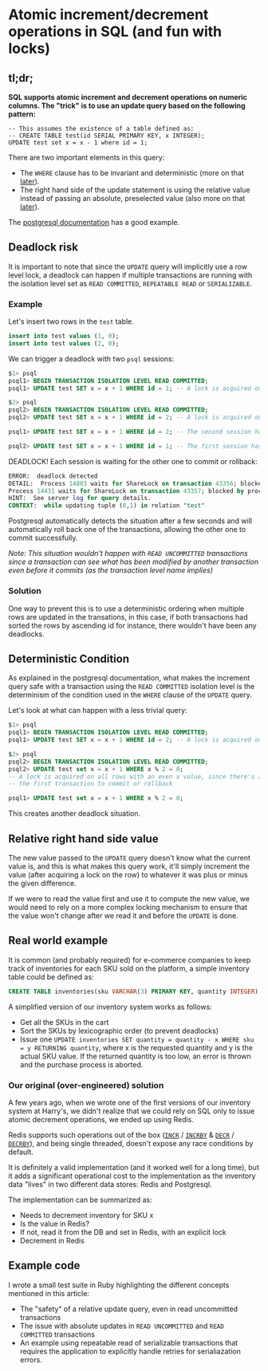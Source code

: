 # Atomic increment/decrement operations in SQL (and fun with locks) 

## tl;dr;
__SQL supports atomic increment and decrement operations on numeric columns. The "trick" is to use an update query based
on the following pattern:__

```
-- This assumes the existence of a table defined as:
-- CREATE TABLE test(id SERIAL PRIMARY KEY, x INTEGER);
UPDATE test set x = x - 1 where id = 1;
```

There are two important elements in this query:
- The `WHERE` clause has to be invariant and deterministic (more on that [later](#condition)).
- The right hand side of the update statement is using the relative value instead of passing an absolute, preselected
  value (also more on that [later](#rhs)).

The [postgresql documentation](https://www.postgresql.org/docs/9.6/static/transaction-iso.html#XACT-READ-COMMITTED) has
a good example.

## Deadlock risk

It is important to note that since the `UPDATE` query will implicitly use a row level lock, a deadlock can happen if
multiple transactions are running with the isolation level set as `READ COMMITTED`, `REPEATABLE READ` or `SERIALIZABLE`.

### Example

Let's insert two rows in the `test` table.

```sql
insert into test values (1, 0);
insert into test values (2, 0);
```

We can trigger a deadlock with two `psql` sessions:

```sql
$1> psql 
psql1> BEGIN TRANSACTION ISOLATION LEVEL READ COMMITTED;
psql1> UPDATE test SET x = x + 1 WHERE id = 1; -- A lock is acquired on the row with id 1, no other transactions can update it
```

```sql
$2> psql 
psql2> BEGIN TRANSACTION ISOLATION LEVEL READ COMMITTED;
psql2> UPDATE test SET x = x + 1 WHERE id = 2; -- A lock is acquired on the row with id 2, no other transactions can update it
```

```sql
psql1> UPDATE test SET x = x + 1 WHERE id = 2; -- The second session hasn't committed yet, this operation is now waiting
```

```sql
psql2> UPDATE test SET x = x + 1 WHERE id = 1; -- The first session hasn't committed yet, this operation is now waiting
```

DEADLOCK! Each session is waiting for the other one to commit or rollback:

```sql
ERROR:  deadlock detected
DETAIL:  Process 14803 waits for ShareLock on transaction 43356; blocked by process 14431.
Process 14431 waits for ShareLock on transaction 43357; blocked by process 14803.
HINT:  See server log for query details.
CONTEXT:  while updating tuple (0,1) in relation "test"
```

Postgresql automatically detects the situation after a few seconds and will automatically roll back one of the
transactions, allowing the other one to commit successfully.

_Note: This situation wouldn't happen with `READ UNCOMMITTED` transactions since a transaction can see what has been
modified by another transaction even before it commits (as the transaction level name implies)_

### Solution
  
One way to prevent this is to use a deterministic ordering when multiple rows are updated in the transations, in this
case, if both transactions had sorted the rows by ascending id for instance, there wouldn't have been any deadlocks.

## <a id="condition"></a>Deterministic Condition

As explained in the postgresql documentation, what makes the increment query safe with a transaction using the `READ
COMMITTED` isolation level is the determinism of the condition used in the `WHERE` clause of the `UPDATE` query.

Let's look at what can happen with a less trivial query:

```sql
$1> psql 
psql1> BEGIN TRANSACTION ISOLATION LEVEL READ COMMITTED;
psql1> UPDATE test SET x = x + 1 WHERE id = 2; -- A lock is acquired on the row with id 2, no other transaction can update it
```

```sql
$2> psql 
psql2> BEGIN TRANSACTION ISOLATION LEVEL READ COMMITTED;
psql2> UPDATE test set x = x + 1 WHERE x % 2 = 0; 
-- A lock is acquired on all rows with an even x value, since there's a lock on the row with id 2, this query waits for
-- the first transaction to commit or rollback
```

```sql
psql1> UPDATE test set x = x + 1 WHERE x % 2 = 0;
```

This creates another deadlock situation.

## <a id="rhs"></a>Relative right hand side value

The new value passed to the `UPDATE` query doesn't know what the current value is, and this is what makes this query
work, it'll simply increment the value (after acquiring a lock on the row) to whatever it was plus or minus the given
difference.

If we were to read the value first and use it to compute the new value, we would need to rely on a more complex locking
mechanism to ensure that the value won't change after we read it and before the `UPDATE` is done.

## Real world example

It is common (and probably required) for e-commerce companies to keep track of inventories for each SKU sold on the
platform, a simple inventory table could be defined as:

```sql
CREATE TABLE inventories(sku VARCHAR(3) PRIMARY KEY, quantity INTEGER);
```

A simplified version of our inventory system works as follows:

- Get all the SKUs in the cart
- Sort the SKUs by lexicographic order (to prevent deadlocks)
- Issue one `UPDATE inventories SET quantity = quantity - x WHERE sku = y RETURNING quantity`, where x is the requested
  quantity and y is the actual SKU value. If the returned quantity is too low, an error is thrown and the purchase
  process is aborted.

### Our original (over-engineered) solution

A few years ago, when we wrote one of the first versions of our inventory system at Harry's, we didn't realize that we
could rely on SQL only to issue atomic decrement operations, we ended up using Redis.

Redis supports such operations out of the box ([`INCR`](https://redis.io/commands/incr)
/ [`INCRBY`](https://redis.io/commands/incrby) & [`DECR`](https://redis.io/commands/decr)
/ [`DECRBY`](https://redis.io/commands/decrby)), and being single threaded, doesn't expose any race conditions by
default.

It is definitely a valid implementation (and it worked well for a long time), but it adds a significant operational cost
to the implementation as the inventory data "lives" in two different data stores: Redis and Postgresql.

The implementation can be summarized as:

- Needs to decrement inventory for SKU x
- Is the value in Redis?
- If not, read it from the DB and set in Redis, with an explicit lock
- Decrement in Redis

## Example code

I wrote a small test suite in Ruby highlighting the different concepts mentioned in this article:

- The "safety" of a relative update query, even in read uncommitted transactions
- The issue with absolute updates in `READ UNCOMMITTED` and `READ COMMITTED` transactions
- An example using repeatable read of serializable transactions that requires the application to explicitly handle
  retries for serialiazation errors.

